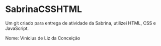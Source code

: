 # SabrinaCSSHTML
Um git criado para entrega de atividade da Sabrina, utilizei HTML, CSS e JavaScript.

Nome: Vinicius de Liz da Conceição
